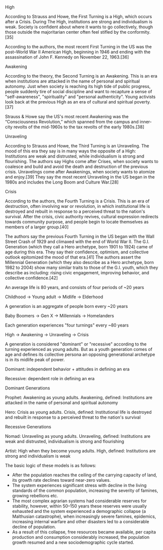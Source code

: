 High

According to Strauss and Howe, the First Turning is a High, which occurs after a Crisis. During The High, institutions are strong and individualism is weak. Society is confident about where it wants to go collectively, though those outside the majoritarian center often feel stifled by the conformity.[35]

According to the authors, the most recent First Turning in the US was the post–World War II American High, beginning in 1946 and ending with the assassination of John F. Kennedy on November 22, 1963.[36]

Awakening

According to the theory, the Second Turning is an Awakening. This is an era when institutions are attacked in the name of personal and spiritual autonomy. Just when society is reaching its high tide of public progress, people suddenly tire of social discipline and want to recapture a sense of "self-awareness", "spirituality" and "personal authenticity". Young activists look back at the previous High as an era of cultural and spiritual poverty.[37]

Strauss & Howe say the US's most recent Awakening was the “Consciousness Revolution,” which spanned from the campus and inner-city revolts of the mid-1960s to the tax revolts of the early 1980s.[38]

Unraveling

According to Strauss and Howe, the Third Turning is an Unraveling. The mood of this era they say is in many ways the opposite of a High: Institutions are weak and distrusted, while individualism is strong and flourishing. The authors say Highs come after Crises, when society wants to coalesce and build and avoid the death and destruction of the previous crisis. Unravelings come after Awakenings, when society wants to atomize and enjoy.[39] They say the most recent Unraveling in the US began in the 1980s and includes the Long Boom and Culture War.[28]

Crisis

According to the authors, the Fourth Turning is a Crisis. This is an era of destruction, often involving war or revolution, in which institutional life is destroyed and rebuilt in response to a perceived threat to the nation's survival. After the crisis, civic authority revives, cultural expression redirects towards community purpose, and people begin to locate themselves as members of a larger group.[40]


The authors say the previous Fourth Turning in the US began with the Wall Street Crash of 1929 and climaxed with the end of World War II. The G.I. Generation (which they call a Hero archetype, born 1901 to 1924) came of age during this era. They say their confidence, optimism, and collective outlook epitomized the mood of that era.[41] The authors assert the Millennial Generation (which they also describe as a Hero archetype, born 1982 to 2004) show many similar traits to those of the G.I. youth, which they describe as including: rising civic engagement, improving behavior, and collective confidence.[42]

  

An average life is 80 years, and consists of four periods of ~20 years

Childhood → Young adult → Midlife → Elderhood

A generation is an aggregate of people born every ~20 years

Baby Boomers → Gen X → Millennials → Homelanders

Each generation experiences "four turnings" every ~80 years

High → Awakening → Unraveling → Crisis

A generation is considered "dominant" or "recessive" according to the turning experienced as young adults. But as a youth generation comes of age and defines its collective persona an opposing generational archetype is in its midlife peak of power.

Dominant: independent behavior + attitudes in defining an era

Recessive: dependent role in defining an era

Dominant Generations

Prophet: Awakening as young adults. Awakening, defined: Institutions are attacked in the name of personal and spiritual autonomy

Hero: Crisis as young adults. Crisis, defined: Institutional life is destroyed and rebuilt in response to a perceived threat to the nation's survival

Recessive Generations

Nomad: Unraveling as young adults. Unraveling, defined: Institutions are weak and distrusted, individualism is strong and flourishing

Artist: High when they become young adults. High, defined: Institutions are strong and individualism is weak

The basic logic of these models is as follows:

- After the population reaches the ceiling of the carrying capacity of land, its growth rate declines toward near-zero values.
- The system experiences significant stress with decline in the living standards of the common population, increasing the severity of famines, growing rebellions etc.
- The most complex agrarian systems had considerable reserves for stability, however, within 50–150 years these reserves were usually exhausted and the system experienced a demographic collapse (a Malthusian catastrophe), when increasingly severe famines, epidemics, increasing internal warfare and other disasters led to a considerable decline of population.
- As a result of this collapse, free resources became available, per capita production and consumption considerably increased, the population growth resumed and a new sociodemographic cycle started.